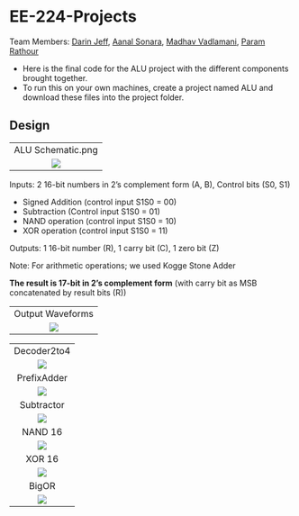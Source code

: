 # EE-224-Projects

Team Members: [Darin Jeff](https://github.com/DarinJeff), [Aanal Sonara](https://github.com/Aanal2901), [Madhav Vadlamani](https://github.com/nikola-tesla17), [Param Rathour](https://github.com/paramrathour)

- Here is the final code for the ALU project with the different components brought together.
- To run this on your own machines, create a project named ALU and download these files into the project folder.

## Design

<table style="text-align:center;">
  <tr>
    <td>ALU Schematic.png</td>
  </tr>
  <tr>
    <td><img src="Images/ALU Schematic.png"></td>
  </tr>
</table>

Inputs: 2 16-bit numbers in 2’s complement form (A, B), Control bits (S0, S1)

- Signed Addition (control input S1S0 = 00) 
- Subtraction (Control input S1S0 = 01) 
- NAND operation (control input S1S0 = 10) 
- XOR operation (control input S1S0 = 11)

Outputs: 1 16-bit number (R), 1 carry bit (C), 1 zero bit (Z)

Note: For arithmetic operations; we used Kogge Stone Adder

**The result is 17-bit in 2’s complement form** (with carry bit as MSB concatenated by result bits (R))

<table style="text-align:center;">
  <tr>
    <td>Output Waveforms</td>
  </tr>
  <tr>
    <td><img src="Images/Output Waveforms.png"></td>
  </tr>
</table>

<table style="text-align:center;">
  <tr>
    <td>Decoder2to4</td>
  </tr>
  <tr>
    <td><img src="Images/Decoder2to4.png"></td>
  </tr>
  <tr>
    <td>PrefixAdder</td>
  </tr>
  <tr>
    <td><img src="Images/PrefixAdder.png"></td>
  </tr>
  <tr>
    <td>Subtractor</td>
  </tr>
  <tr>
    <td><img src="Images/Subtractor.png"></td>
  </tr>
  <tr>
    <td>NAND 16</td>
  </tr>
  <tr>
    <td><img src="Images/NAND 16.png"></td>
  </tr>
  <tr>
    <td>XOR 16</td>
  </tr>
  <tr>
    <td><img src="Images/XOR 16.png"></td>
  </tr>
  <tr>
    <td>BigOR</td>
  </tr>
  <tr>
    <td><img src="Images/BigOR.png"></td>
  </tr>
</table>